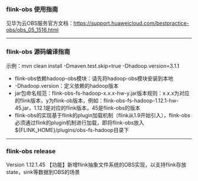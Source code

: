 
### flink-obs 使用指南
见华为云OBS服务官方文档：https://support.huaweicloud.com/bestpractice-obs/obs_05_1516.html

----------------------------------------

### flink-obs 源码编译指南
示例：mvn clean install  -Dmaven.test.skip=true -Dhadoop.version=3.1.1
-  flink-obs依赖hadoop-obs模块：请先将hadoop-obs模块安装到本地
- -Dhadoop.version：定义依赖的hadoop版本
- jar包命名规范：flink-obs-fs-hadoop-x.x.x-hw-y.jar版本规则：x.x.x为对应的flink版本，y为flink-ob版本，例如：flink-obs-fs-hadoop-1.12.1-hw-45.jar，1.12.1是对应的flink版本，45是flink-obs的版本
-  flink-obs的实现基于flink的plugin加载机制（flink从1.9开始引入），flink-obs必须通过flink的plugin机制进行加载，即将flink-obs放入${FLINK_HOME}/plugins/obs-fs-hadoop目录下
----------------------------------------

### flink-obs release
Version 1.12.1.45
【功能】新增flink抽象文件系统的OBS实现，以支持flink存放state，sink等数据到OBS的场景
